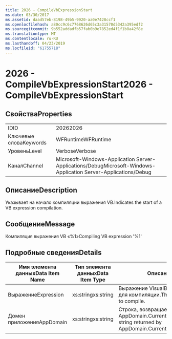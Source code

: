 ```yaml
---
title: 2026 - CompileVbExpressionStart
ms.date: 03/30/2017
ms.assetid: daad57eb-8198-49b5-9920-aa0e7428ccf1
ms.openlocfilehash: a80cc9c6c7768626d65c3a31570d5342a395edf2
ms.sourcegitcommit: 9b552addadfb57fab0b9e7852ed4f1f1b8a42f8e
ms.translationtype: MT
ms.contentlocale: ru-RU
ms.lasthandoff: 04/23/2019
ms.locfileid: "61755718"
---
```

# <a name="2026---compilevbexpressionstart"></a><span data-ttu-id="a2d4c-102">2026 - CompileVbExpressionStart</span><span class="sxs-lookup"><span data-stu-id="a2d4c-102">2026 - CompileVbExpressionStart</span></span>
## <a name="properties"></a><span data-ttu-id="a2d4c-103">Свойства</span><span class="sxs-lookup"><span data-stu-id="a2d4c-103">Properties</span></span>  
  
|||  
|-|-|  
|<span data-ttu-id="a2d4c-104">ID</span><span class="sxs-lookup"><span data-stu-id="a2d4c-104">ID</span></span>|<span data-ttu-id="a2d4c-105">2026</span><span class="sxs-lookup"><span data-stu-id="a2d4c-105">2026</span></span>|  
|<span data-ttu-id="a2d4c-106">Ключевые слова</span><span class="sxs-lookup"><span data-stu-id="a2d4c-106">Keywords</span></span>|<span data-ttu-id="a2d4c-107">WFRuntime</span><span class="sxs-lookup"><span data-stu-id="a2d4c-107">WFRuntime</span></span>|  
|<span data-ttu-id="a2d4c-108">Уровень</span><span class="sxs-lookup"><span data-stu-id="a2d4c-108">Level</span></span>|<span data-ttu-id="a2d4c-109">Verbose</span><span class="sxs-lookup"><span data-stu-id="a2d4c-109">Verbose</span></span>|  
|<span data-ttu-id="a2d4c-110">Канал</span><span class="sxs-lookup"><span data-stu-id="a2d4c-110">Channel</span></span>|<span data-ttu-id="a2d4c-111">Microsoft-Windows-Application Server-Applications/Debug</span><span class="sxs-lookup"><span data-stu-id="a2d4c-111">Microsoft-Windows-Application Server-Applications/Debug</span></span>|  
  
## <a name="description"></a><span data-ttu-id="a2d4c-112">Описание</span><span class="sxs-lookup"><span data-stu-id="a2d4c-112">Description</span></span>  
 <span data-ttu-id="a2d4c-113">Указывает на начало компиляции выражения VB.</span><span class="sxs-lookup"><span data-stu-id="a2d4c-113">Indicates the start of a VB expression compilation.</span></span>  
  
## <a name="message"></a><span data-ttu-id="a2d4c-114">Сообщение</span><span class="sxs-lookup"><span data-stu-id="a2d4c-114">Message</span></span>  
 <span data-ttu-id="a2d4c-115">Компиляция выражения VB «%1»</span><span class="sxs-lookup"><span data-stu-id="a2d4c-115">Compiling VB expression '%1'</span></span>  
  
## <a name="details"></a><span data-ttu-id="a2d4c-116">Подробные сведения</span><span class="sxs-lookup"><span data-stu-id="a2d4c-116">Details</span></span>  
  
|<span data-ttu-id="a2d4c-117">Имя элемента данных</span><span class="sxs-lookup"><span data-stu-id="a2d4c-117">Data Item Name</span></span>|<span data-ttu-id="a2d4c-118">Тип элемента данных</span><span class="sxs-lookup"><span data-stu-id="a2d4c-118">Data Item Type</span></span>|<span data-ttu-id="a2d4c-119">Описание</span><span class="sxs-lookup"><span data-stu-id="a2d4c-119">Description</span></span>|  
|--------------------|--------------------|-----------------|  
|<span data-ttu-id="a2d4c-120">Выражение</span><span class="sxs-lookup"><span data-stu-id="a2d4c-120">Expression</span></span>|<span data-ttu-id="a2d4c-121">xs:string</span><span class="sxs-lookup"><span data-stu-id="a2d4c-121">xs:string</span></span>|<span data-ttu-id="a2d4c-122">Выражение VisualBasic, предназначенное для компиляции.</span><span class="sxs-lookup"><span data-stu-id="a2d4c-122">The VisualBasic expression to compile.</span></span>|  
|<span data-ttu-id="a2d4c-123">Домен приложения</span><span class="sxs-lookup"><span data-stu-id="a2d4c-123">AppDomain</span></span>|<span data-ttu-id="a2d4c-124">xs:string</span><span class="sxs-lookup"><span data-stu-id="a2d4c-124">xs:string</span></span>|<span data-ttu-id="a2d4c-125">Строка, возвращаемая AppDomain.CurrentDomain.FriendlyName.</span><span class="sxs-lookup"><span data-stu-id="a2d4c-125">The string returned by AppDomain.CurrentDomain.FriendlyName.</span></span>|
